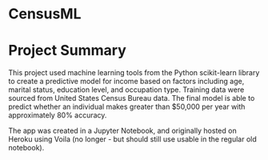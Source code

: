 # CensusML

# Project Summary
This project used machine learning tools from the Python scikit-learn library to create a predictive model for income based on factors including age, marital status, education level, and occupation type. Training data were sourced from United States Census Bureau data. The final model is able to predict whether an individual makes greater than $50,000 per year with approximately 80% accuracy.

The app was created in a Jupyter Notebook, and originally hosted on Heroku using Voila (no longer - but should still use usable in the regular old notebook).
